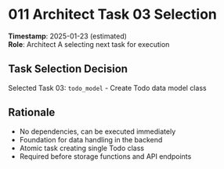 # 011 Architect Task 03 Selection
**Timestamp**: 2025-01-23 (estimated)  
**Role**: Architect A selecting next task for execution

## Task Selection Decision
Selected Task 03: `todo_model` - Create Todo data model class

## Rationale
- No dependencies, can be executed immediately
- Foundation for data handling in the backend
- Atomic task creating single Todo class
- Required before storage functions and API endpoints